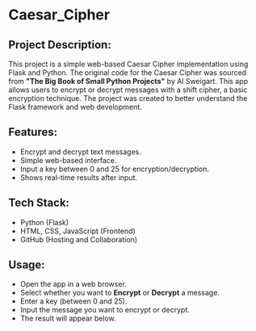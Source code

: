 # Caesar_Cipher

## Project Description:
This project is a simple web-based Caesar Cipher implementation using Flask and Python. The original code for the Caesar Cipher was sourced from **"The Big Book of Small Python Projects"** by Al Sweigart. This app allows users to encrypt or decrypt messages with a shift cipher, a basic encryption technique. The project was created to better understand the Flask framework and web development.

## Features:
- Encrypt and decrypt text messages.
- Simple web-based interface.
- Input a key between 0 and 25 for encryption/decryption.
- Shows real-time results after input.

## Tech Stack:
- Python (Flask)
- HTML, CSS, JavaScript (Frontend)
- GitHub (Hosting and Collaboration)

## Usage:
- Open the app in a web browser.
- Select whether you want to **Encrypt** or **Decrypt** a message.
- Enter a key (between 0 and 25).
- Input the message you want to encrypt or decrypt.
- The result will appear below.

